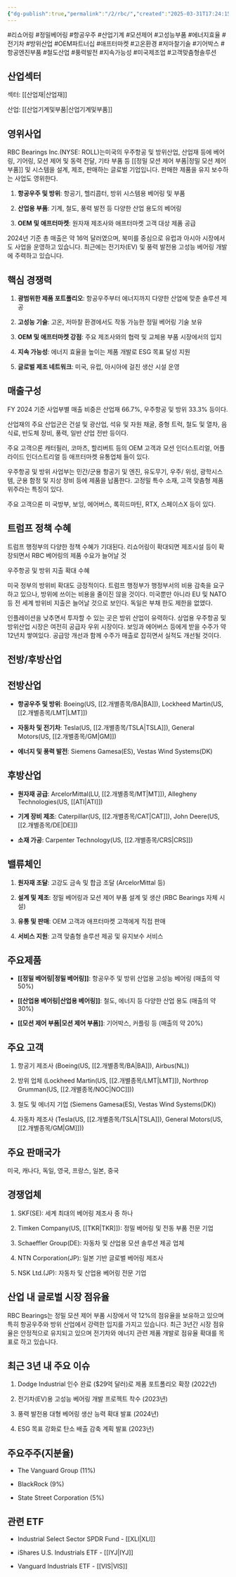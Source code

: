 ```yaml
---
{"dg-publish":true,"permalink":"/2/rbc/","created":"2025-03-31T17:24:15.392+09:00","updated":"2025-06-03T20:06:00.871+09:00"}
---
```


#리쇼어링 #정밀베어링 #항공우주 #산업기계 #모션제어 #고성능부품 #에너지효율 #전기차 #방위산업 #OEM파트너십 #애프터마켓 #고온환경 #저마찰기술 #기어박스 #항공엔진부품 #철도산업 #풍력발전 #지속가능성 #미국제조업 #고객맞춤형솔루션

## 산업섹터

섹터: [[산업재\|산업재]]

산업: [[산업기계및부품\|산업기계및부품]]

## 영위사업

RBC Bearings Inc.(NYSE: ROLL)는미국의 우주항공 및 방위산업, 산업재 등에 베어링, 기어링, 모션 제어 및 동력 전달, 기타 부품 등 [[정밀 모션 제어 부품\|정밀 모션 제어 부품]] 및 시스템을 설계, 제조, 판매하는 글로벌 기업입니다. 판매한 제품을 유지 보수하는 사업도 영위한다. 

1. **항공우주 및 방위**: 항공기, 헬리콥터, 방위 시스템용 베어링 및 부품
    
2. **산업용 부품**: 기계, 철도, 풍력 발전 등 다양한 산업 용도의 베어링
    
3. **OEM 및 애프터마켓**: 원자재 제조사와 애프터마켓 고객 대상 제품 공급
    

2024년 기준 총 매출은 약 16억 달러였으며, 북미를 중심으로 유럽과 아시아 시장에서도 사업을 운영하고 있습니다. 최근에는 전기차(EV) 및 풍력 발전용 고성능 베어링 개발에 주력하고 있습니다.

## 핵심 경쟁력

1. **광범위한 제품 포트폴리오**: 항공우주부터 에너지까지 다양한 산업에 맞춘 솔루션 제공
    
2. **고성능 기술**: 고온, 저마찰 환경에서도 작동 가능한 정밀 베어링 기술 보유
    
3. **OEM 및 애프터마켓 강점**: 주요 제조사와의 협력 및 교체용 부품 시장에서의 입지
    
4. **지속 가능성**: 에너지 효율을 높이는 제품 개발로 ESG 목표 달성 지원
    
5. **글로벌 제조 네트워크**: 미국, 유럽, 아시아에 걸친 생산 시설 운영
    


## 매출구성

FY 2024 기준 사업부별 매출 비중은 산업재 66.7%, 우주항공 및 방위 33.3% 등이다. 

산업재의 주요 산업군은 건설 및 광산업, 석유 및 자원 채굴, 중형 트럭, 철도 및 열차, 음식료, 반도체 장비, 풍력, 일반 산업 전반 등이다. 

주요 고객으론 캐터필러, 코마츠, 할리버트 등의 OEM 고객과 모션 인더스트리얼, 어플라이드 인더스트리얼 등 애프터마켓 유통업체 들이 있다.

우주항공 및 방위 사업부는 민간/군용 항공기 및 엔진, 유도무기, 우주/ 위성, 광학시스템, 군용 함정 및 지상 장비 등에 제품을 납품한다. 고정밀 특수 소재, 고객 맞춤형 제품 위주라는 특징이 있다. 

주요 고객으론 미 국방부, 보잉, 에어버스, 록히드마틴, RTX, 스페이스X 등이 있다.


## 트럼프 정책 수혜

트럼프 행정부의 다양한 정책 수혜가 기대된다. 리쇼어링이 확대되면 제조시설 등이 확장되면서 RBC 베어링의 제품 수요가 늘어날 것

우주항공 및 방위 지출 확대 수혜

미국 정부의 방위비 확대도 긍정적이다. 트럼프 행정부가 행정부서의 비용 감축을 요구하고 있으나, 방위에 쓰이는 비용을 줄이진 않을 것이다. 미국뿐만 아니라 EU 및 NATO 등 전 세계 방위비 지출은 늘어날 것으로 보인다. 독일은 부채 한도 제한을 없앴다. 

인플레이션을 낮추면서 투자할 수 있는 곳은 방위 산업이 유력하다. 상업용 우주항공 및 방위산업 시장은 여전히 공급자 우위 시장이다. 보잉과 에어버스 등에게 받을 수주가 약 12년치 쌓여있다. 공급망 개선과 함께 수주가 매출로 잡히면서 실적도 개선될 것이다.


## 전방/후방산업

## 전방산업

- **항공우주 및 방위**: Boeing(US, [[2.개별종목/BA\|BA]]), Lockheed Martin(US, [[2.개별종목/LMT\|LMT]])
    
- **자동차 및 전기차**: Tesla(US, [[2.개별종목/TSLA\|TSLA]]), General Motors(US, [[2.개별종목/GM\|GM]])
    
- **에너지 및 풍력 발전**: Siemens Gamesa(ES), Vestas Wind Systems(DK)
    

## 후방산업

- **원자재 공급**: ArcelorMittal(LU, [[2.개별종목/MT\|MT]]), Allegheny Technologies(US, [[ATI\|ATI]])
    
- **기계 장비 제조**: Caterpillar(US, [[2.개별종목/CAT\|CAT]]), John Deere(US, [[2.개별종목/DE\|DE]])
    
- **소재 가공**: Carpenter Technology(US, [[2.개별종목/CRS\|CRS]])
    

## 밸류체인

1. **원자재 조달**: 고강도 금속 및 합금 조달 (ArcelorMittal 등)
    
2. **설계 및 제조**: 정밀 베어링과 모션 제어 부품 설계 및 생산 (RBC Bearings 자체 시설)
    
3. **유통 및 판매**: OEM 고객과 애프터마켓 고객에게 직접 판매
    
4. **서비스 지원**: 고객 맞춤형 솔루션 제공 및 유지보수 서비스
    

## 주요제품

- **[[정밀 베어링\|정밀 베어링]]**: 항공우주 및 방위 산업용 고성능 베어링 (매출의 약 50%)
    
- **[[산업용 베어링\|산업용 베어링]]**: 철도, 에너지 등 다양한 산업 용도 (매출의 약 30%)
    
- **[[모션 제어 부품\|모션 제어 부품]]**: 기어박스, 커플링 등 (매출의 약 20%)
    

## 주요 고객

1. 항공기 제조사 (Boeing(US, [[2.개별종목/BA\|BA]]), Airbus(NL))
    
2. 방위 업체 (Lockheed Martin(US, [[2.개별종목/LMT\|LMT]]), Northrop Grumman(US, [[2.개별종목/NOC\|NOC]]))
    
3. 철도 및 에너지 기업 (Siemens Gamesa(ES), Vestas Wind Systems(DK))
    
4. 자동차 제조사 (Tesla(US, [[2.개별종목/TSLA\|TSLA]]), General Motors(US, [[2.개별종목/GM\|GM]]))
    

## 주요 판매국가

미국, 캐나다, 독일, 영국, 프랑스, 일본, 중국

## 경쟁업체

1. SKF(SE): 세계 최대의 베어링 제조사 중 하나
    
2. Timken Company(US, [[TKR\|TKR]]): 정밀 베어링 및 전동 부품 전문 기업
    
3. Schaeffler Group(DE): 자동차 및 산업용 모션 솔루션 제공 업체
    
4. NTN Corporation(JP): 일본 기반 글로벌 베어링 제조사
    
5. NSK Ltd.(JP): 자동차 및 산업용 베어링 전문 기업
    

## 산업 내 글로벌 시장 점유율

RBC Bearings는 정밀 모션 제어 부품 시장에서 약 12%의 점유율을 보유하고 있으며 특히 항공우주와 방위 산업에서 강력한 입지를 가지고 있습니다. 최근 3년간 시장 점유율은 안정적으로 유지되고 있으며 전기차와 에너지 관련 제품 개발로 점유율 확대를 목표로 하고 있습니다.

## 최근 3년 내 주요 이슈

1. Dodge Industrial 인수 완료 ($29억 달러)로 제품 포트폴리오 확장 (2022년)
    
2. 전기차(EV)용 고성능 베어링 개발 프로젝트 착수 (2023년)
    
3. 풍력 발전용 대형 베어링 생산 능력 확대 발표 (2024년)
    
4. ESG 목표 강화로 탄소 배출 감축 계획 발표 (2023년)
    

## 주요주주(지분율)

- The Vanguard Group (11%)
    
- BlackRock (9%)
    
- State Street Corporation (5%)
    

## 관련 ETF

- Industrial Select Sector SPDR Fund - [[XLI\|XLI]]
    
- iShares U.S. Industrials ETF - [[IYJ\|IYJ]]
    
- Vanguard Industrials ETF - [[VIS\|VIS]]




